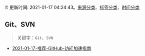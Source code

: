 :alarm_clock: 更新时间: 2021-01-17 04:24:43。[来源分类](../README.md)、[标签分类](../TAGS.md)、[时间分类](../TIMELINE.md)

## Git、SVN


> 关键字：`Git`、`SVN`



- [2021-01-17-推荐-GitHub-访问加速指南](https://toutiao.io/k/5mauvie) 